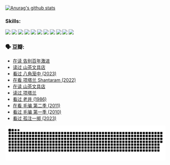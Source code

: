 
[![Anurag's github stats](https://github-readme-stats.vercel.app/api?username=w940853815)](https://github.com/anuraghazra/github-readme-stats)

### Skills:

<code><img height="32" src="https://cdn.jsdelivr.net/npm/simple-icons@v5/icons/python.svg"></code>
<code><img height="32" src="https://cdn.jsdelivr.net/npm/simple-icons@v5/icons/javascript.svg"></code>
<code><img height="32" src="https://cdn.jsdelivr.net/npm/simple-icons@v5/icons/django.svg"></code>
<code><img height="32" src="https://cdn.jsdelivr.net/npm/simple-icons@v5/icons/flask.svg"></code>
<code><img height="32" src="https://cdn.jsdelivr.net/npm/simple-icons@v5/icons/vuetify.svg"></code>
<code><img height="32" src="https://cdn.jsdelivr.net/npm/simple-icons@v5/icons/git.svg"></code>
<code><img height="32" src="https://cdn.jsdelivr.net/npm/simple-icons@v5/icons/docker.svg"></code>
<code><img height="32" src="https://cdn.jsdelivr.net/npm/simple-icons@v5/icons/postgresql.svg"></code>
<code><img height="32" src="https://cdn.jsdelivr.net/npm/simple-icons@v5/icons/elasticsearch.svg"></code>
<code><img height="32" src="https://cdn.jsdelivr.net/npm/simple-icons@v5/icons/macos.svg"></code>
<code><img height="32" src="https://cdn.jsdelivr.net/npm/simple-icons@v5/icons/linux.svg"></code>

### 🗣 豆瓣:

<!-- DOUBAN-ACTIVITIES:START -->
- [在读 告别百年激进](https://www.douban.com/people/136069238/status/4374953075/?_i=95320182)
- [读过 山茶文具店](https://www.douban.com/people/136069238/status/4374952154/?_i=95320182)
- [看过 八角笼中‎ (2023)](https://www.douban.com/people/136069238/status/4367541707/?_i=95320182)
- [在看 项塔兰 Shantaram‎ (2022)](https://www.douban.com/people/136069238/status/4365497032/?_i=95320182)
- [在读 山茶文具店](https://www.douban.com/people/136069238/status/4364620725/?_i=95320182)
- [读过 项塔兰](https://www.douban.com/people/136069238/status/4364620288/?_i=95320182)
- [看过 老井‎ (1986)](https://www.douban.com/people/136069238/status/4362366672/?_i=95320182)
- [在看 毛骗 第二季‎ (2011)](https://www.douban.com/people/136069238/status/4355752869/?_i=95320182)
- [看过 毛骗 第一季‎ (2010)](https://www.douban.com/people/136069238/status/4355752667/?_i=95320182)
- [看过 孤注一掷‎ (2023)](https://www.douban.com/people/136069238/status/4354774568/?_i=95320182)
<!-- DOUBAN-ACTIVITIES:END -->


![Snake animation](https://raw.githubusercontent.com/w940853815/w940853815/output/github-contribution-grid-snake.svg)

<!--
**w940853815/w940853815** is a ✨ _special_ ✨ repository because its `README.md` (this file) appears on your GitHub profile.

Here are some ideas to get you started:

- 🔭 I’m currently working on ...
- 🌱 I’m currently learning ...
- 👯 I’m looking to collaborate on ...
- 🤔 I’m looking for help with ...
- 💬 Ask me about ...
- 📫 How to reach me: ...
- 😄 Pronouns: ...
- ⚡ Fun fact: ...
-->
